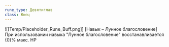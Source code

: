 ```yaml
---
rune_type: Девятиглав
class: Жнец
---
```

![[Temp/Placeholder_Rune_Buff.png]]
[Навык – Лунное благословение] При использовании навыка "Лунное благословение" восстанавливается {0}% макс. HP
